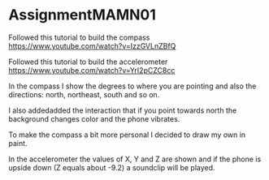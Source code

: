 # AssignmentMAMN01

Followed this tutorial to build the compass https://www.youtube.com/watch?v=IzzGVLnZBfQ

Followed this tutorial to build the accelerometer https://www.youtube.com/watch?v=YrI2pCZC8cc


In the compass I show the degrees to where you are pointing and also the directions: north, northeast, south and so on.

I also addedadded the interaction that if you point towards north the background changes color and the phone vibrates.

To make the compass a bit more personal I decided to draw my own in paint.


In the accelerometer the values of X, Y and Z are shown and if the phone is upside down (Z equals about -9.2) a soundclip will be played.

